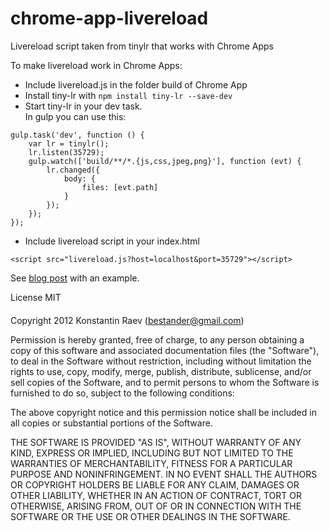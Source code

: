 chrome-app-livereload
=====================

Livereload script taken from tinylr that works with Chrome Apps

To make livereload work in Chrome Apps:

- Include livereload.js in the folder build of Chrome App
- Install tiny-lr with `npm install tiny-lr --save-dev`
- Start tiny-lr in your dev task.  
In gulp you can use this:
```
gulp.task('dev', function () {
    var lr = tinylr();
    lr.listen(35729);
    gulp.watch(['build/**/*.{js,css,jpeg,png}'], function (evt) {
        lr.changed({
            body: {
                files: [evt.path]
            }
        });
    });
});
```
- Include livereload script in your index.html
```
<script src="livereload.js?host=localhost&port=35729"></script>
```

See [blog post](https://medium.com/p/2a58d804c496) with an example.

License MIT
####
Copyright 2012 Konstantin Raev (bestander@gmail.com)

Permission is hereby granted, free of charge, to any person obtaining
a copy of this software and associated documentation files (the
"Software"), to deal in the Software without restriction, including
without limitation the rights to use, copy, modify, merge, publish,
distribute, sublicense, and/or sell copies of the Software, and to
permit persons to whom the Software is furnished to do so, subject to
the following conditions:

The above copyright notice and this permission notice shall be
included in all copies or substantial portions of the Software.

THE SOFTWARE IS PROVIDED "AS IS", WITHOUT WARRANTY OF ANY KIND,
EXPRESS OR IMPLIED, INCLUDING BUT NOT LIMITED TO THE WARRANTIES OF
MERCHANTABILITY, FITNESS FOR A PARTICULAR PURPOSE AND
NONINFRINGEMENT. IN NO EVENT SHALL THE AUTHORS OR COPYRIGHT HOLDERS BE
LIABLE FOR ANY CLAIM, DAMAGES OR OTHER LIABILITY, WHETHER IN AN ACTION
OF CONTRACT, TORT OR OTHERWISE, ARISING FROM, OUT OF OR IN CONNECTION
WITH THE SOFTWARE OR THE USE OR OTHER DEALINGS IN THE SOFTWARE.
